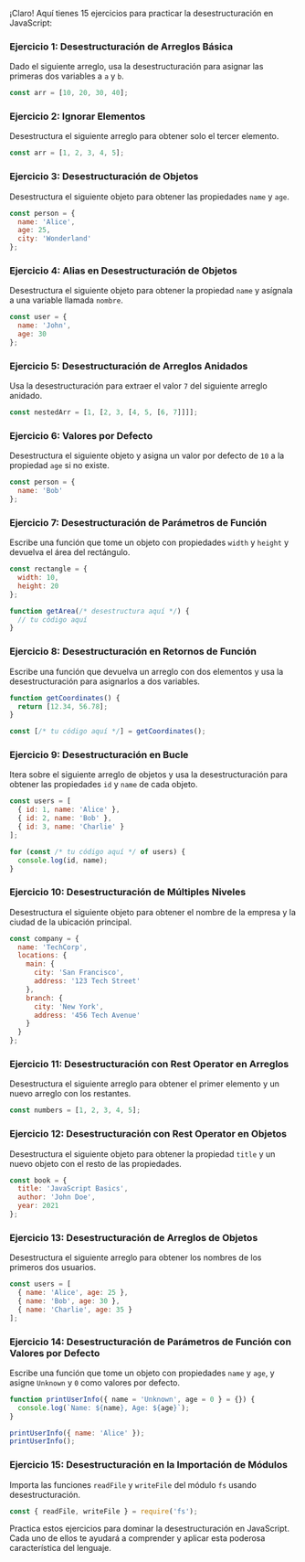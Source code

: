 ¡Claro! Aquí tienes 15 ejercicios para practicar la desestructuración en JavaScript:

### Ejercicio 1: Desestructuración de Arreglos Básica
Dado el siguiente arreglo, usa la desestructuración para asignar las primeras dos variables a `a` y `b`.
```javascript
const arr = [10, 20, 30, 40];
```

### Ejercicio 2: Ignorar Elementos
Desestructura el siguiente arreglo para obtener solo el tercer elemento.
```javascript
const arr = [1, 2, 3, 4, 5];
```

### Ejercicio 3: Desestructuración de Objetos
Desestructura el siguiente objeto para obtener las propiedades `name` y `age`.
```javascript
const person = {
  name: 'Alice',
  age: 25,
  city: 'Wonderland'
};
```

### Ejercicio 4: Alias en Desestructuración de Objetos
Desestructura el siguiente objeto para obtener la propiedad `name` y asígnala a una variable llamada `nombre`.
```javascript
const user = {
  name: 'John',
  age: 30
};
```

### Ejercicio 5: Desestructuración de Arreglos Anidados
Usa la desestructuración para extraer el valor `7` del siguiente arreglo anidado.
```javascript
const nestedArr = [1, [2, 3, [4, 5, [6, 7]]]];
```

### Ejercicio 6: Valores por Defecto
Desestructura el siguiente objeto y asigna un valor por defecto de `10` a la propiedad `age` si no existe.
```javascript
const person = {
  name: 'Bob'
};
```

### Ejercicio 7: Desestructuración de Parámetros de Función
Escribe una función que tome un objeto con propiedades `width` y `height` y devuelva el área del rectángulo.
```javascript
const rectangle = {
  width: 10,
  height: 20
};

function getArea(/* desestructura aquí */) {
  // tu código aquí
}
```

### Ejercicio 8: Desestructuración en Retornos de Función
Escribe una función que devuelva un arreglo con dos elementos y usa la desestructuración para asignarlos a dos variables.
```javascript
function getCoordinates() {
  return [12.34, 56.78];
}

const [/* tu código aquí */] = getCoordinates();
```

### Ejercicio 9: Desestructuración en Bucle
Itera sobre el siguiente arreglo de objetos y usa la desestructuración para obtener las propiedades `id` y `name` de cada objeto.
```javascript
const users = [
  { id: 1, name: 'Alice' },
  { id: 2, name: 'Bob' },
  { id: 3, name: 'Charlie' }
];

for (const /* tu código aquí */ of users) {
  console.log(id, name);
}
```

### Ejercicio 10: Desestructuración de Múltiples Niveles
Desestructura el siguiente objeto para obtener el nombre de la empresa y la ciudad de la ubicación principal.
```javascript
const company = {
  name: 'TechCorp',
  locations: {
    main: {
      city: 'San Francisco',
      address: '123 Tech Street'
    },
    branch: {
      city: 'New York',
      address: '456 Tech Avenue'
    }
  }
};
```

### Ejercicio 11: Desestructuración con Rest Operator en Arreglos
Desestructura el siguiente arreglo para obtener el primer elemento y un nuevo arreglo con los restantes.
```javascript
const numbers = [1, 2, 3, 4, 5];
```

### Ejercicio 12: Desestructuración con Rest Operator en Objetos
Desestructura el siguiente objeto para obtener la propiedad `title` y un nuevo objeto con el resto de las propiedades.
```javascript
const book = {
  title: 'JavaScript Basics',
  author: 'John Doe',
  year: 2021
};
```

### Ejercicio 13: Desestructuración de Arreglos de Objetos
Desestructura el siguiente arreglo para obtener los nombres de los primeros dos usuarios.
```javascript
const users = [
  { name: 'Alice', age: 25 },
  { name: 'Bob', age: 30 },
  { name: 'Charlie', age: 35 }
];
```

### Ejercicio 14: Desestructuración de Parámetros de Función con Valores por Defecto
Escribe una función que tome un objeto con propiedades `name` y `age`, y asigne `Unknown` y `0` como valores por defecto.
```javascript
function printUserInfo({ name = 'Unknown', age = 0 } = {}) {
  console.log(`Name: ${name}, Age: ${age}`);
}

printUserInfo({ name: 'Alice' });
printUserInfo();
```

### Ejercicio 15: Desestructuración en la Importación de Módulos
Importa las funciones `readFile` y `writeFile` del módulo `fs` usando desestructuración.
```javascript
const { readFile, writeFile } = require('fs');
```

Practica estos ejercicios para dominar la desestructuración en JavaScript. Cada uno de ellos te ayudará a comprender y aplicar esta poderosa característica del lenguaje.